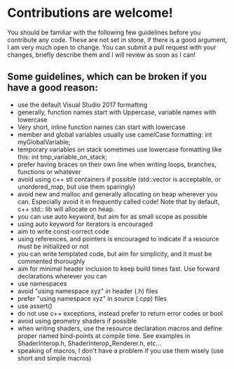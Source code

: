 # Contributions are welcome!
You should be familiar with the following few guidelines before you contribute any code. These are not set in stone, if there is a good argument, I am very much open to change. You can submit a pull request with your changes, briefly describe them and I will review as soon as I can!

## Some guidelines, which can be broken if you have a good reason:
- use the default Visual Studio 2017 formatting
- generally, function names start with Uppercase, variable names with lowercase
- Very short, inline function names can start with lowercase
- member and global variables usually use camelCase formatting: int myGlobalVariable;
- temporary variables on stack sometimes use lowercase formatting like this: int tmp_variable_on_stack;
- prefer having braces on their own line when writing loops, branches, functions or whatever
- avoid using c++ stl containers if possible (std::vector is acceptable, or unordered_map, but use them sparingly)
- avoid new and malloc and generally allocating on heap wherever you can. Especially avoid it in frequently called code! Note that by default, c++ std:: lib will allocate on heap.
- you can use auto keyword, but aim for as small scope as possible
- using auto keyword for iterators is encouraged
- aim to write const-correct code
- using references, and pointers is encouraged to indicate if a resource must be initialized or not
- you can write templated code, but aim for simplicity, and it must be commented thoroughly
- aim for minimal header inclusion to keep build times fast. Use forward declarations wherever you can
- use namespaces
- avoid "using namespace xyz" in header (.h) files
- prefer "using namespace xyz" in source (.cpp) files
- use assert()
- do not use c++ exceptions, instead prefer to return error codes or bool
- avoid using geometry shaders if possible
- when writing shaders, use the resource declaration macros and define proper named bind-points at compile time. See examples in ShaderInterop.h, ShaderInterop_Renderer.h, etc...
- speaking of macros, I don't have a problem if you use them wisely (use short and simple macros)

